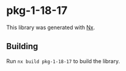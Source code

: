 # pkg-1-18-17

This library was generated with [Nx](https://nx.dev).

## Building

Run `nx build pkg-1-18-17` to build the library.

